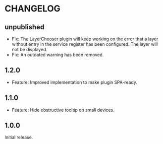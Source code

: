 # CHANGELOG

## unpublished

- Fix: The LayerChooser plugin will keep working on the error that a layer without entry in the service register has been configured. The layer will not be displayed.
- Fix: An outdated warning has been removed.

## 1.2.0

- Feature: Improved implementation to make plugin SPA-ready.

## 1.1.0

- Feature: Hide obstructive tooltip on small devices.

## 1.0.0

Initial release.

